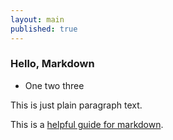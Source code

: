 ```yaml
---
layout: main
published: true
---
```


### Hello, Markdown

* One two three

This is just plain paragraph text.

This is a [helpful guide for markdown](https://guides.github.com/features/mastering-markdown/).

